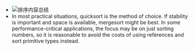 * ![排序内容总结](https://algs4.cs.princeton.edu/25applications/images/sort-characteristics.png)
* In most practical situations, quicksort is the method of choice. If stability is important and space is available, mergesort might be best. In some performance-critical applications, the focus may be on just sorting numbers, so it is reasonable to avoid the costs of using references and sort primitive types instead.